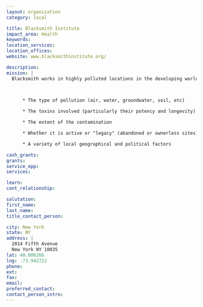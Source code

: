 ```yaml
---
layout: organization
category: local

title: Blacksmith Institute
impact_area: Health
keywords: 
location_services: 
location_offices: 
website: www.blacksmithinstitute.org/

description: 
mission: |
  Blacksmith works in highly polluted locations in the developing world with the intent of mitigating human health risks from pollution. Solutions to pollution problems vary according to each site and include factors such as:

  

      * The type of pollution (air, water, groundwater, soil, etc)

      * The toxins involved (particularly their potency and longevity)

      * The extent of the contamination

      * Whether it is active or "legacy" (abandoned or ownerless sites)

      * A variety of local geographical and political factors

cash_grants: 
grants: 
service_opp: 
services: 

learn: 
cont_relationship: 

salutation: 
first_name: 
last_name: 
title_contact_person: 

city: New York
state: NY
address: |
  2014 Fifth Avenue    
  New York NY 10035
lat: 40.806266
lng: -73.942722
phone: 
ext: 
fax: 
email: 
preferred_contact: 
contact_person_intro: 
---
```

